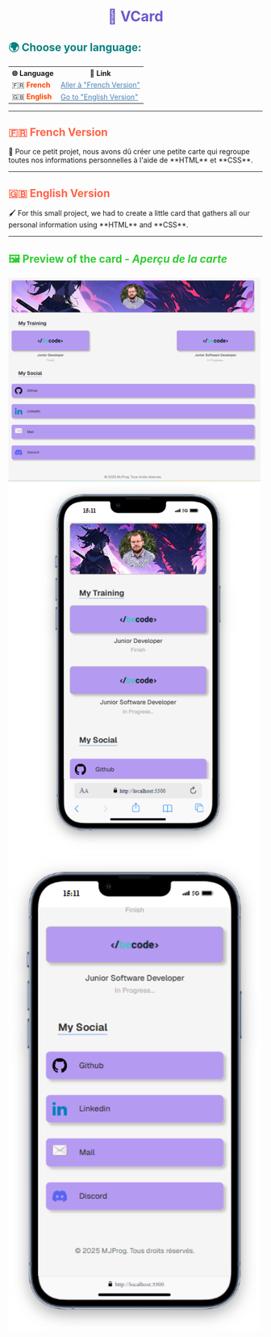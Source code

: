 <h1 align="center" style="color:#6A5ACD;">🌟 VCard</h1>

<h2 style="color:#008080;">🌍 Choose your language:</h2>

<table>
  <tr>
    <th>🌐 Language</th>
    <th>🔗 Link</th>
  </tr>
  <tr>
    <td>🇫🇷 <strong style="color:#FF4500;">French</strong></td>
    <td><a href="#French-Version" style="color:#4682B4;">Aller à "French Version"</a></td>
  </tr>
  <tr>
    <td>🇬🇧 <strong style="color:#FF4500;">English</strong></td>
    <td><a href="#English-Version" style="color:#4682B4;">Go to "English Version"</a></td>
  </tr>
</table>

---

<h2 id="French-Version" style="color:#FF6347;">🇫🇷 French Version</h2>
🎨 Pour ce petit projet, nous avons dû créer une petite carte qui regroupe toutes nos informations personnelles à l'aide de **HTML** et **CSS**.

---

<h2 id="English-Version" style="color:#FF6347;">🇬🇧 English Version</h2>
🖌️ For this small project, we had to create a little card that gathers all our personal information using **HTML** and **CSS**.

---

<h2 style="color:#32CD32;">🖼️ Preview of the card - <em>Aperçu de la carte</em></h2>

<img src="vcard/images/readme/desktop.png" alt="Texte alternatif" width="500"> <img src="vcard/images/readme/mobile1.png" alt="Texte alternatif" width="500">
<img src="vcard/images/readme/mobile2.png" alt="Texte alternatif" width="500">


